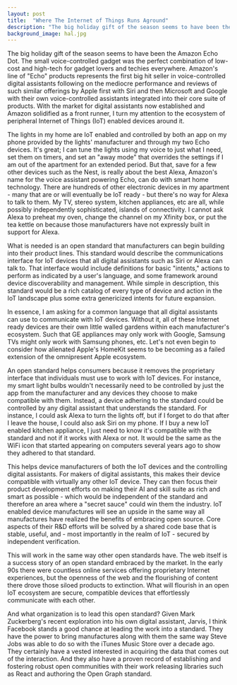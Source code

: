 ```yaml
---
layout: post
title:  "Where The Internet of Things Runs Aground"
description: "The big holiday gift of the season seems to have been the Amazon Echo Dot. The small voice-controlled gadget was the perfect combination of low-cost and high-tech for gadget lovers and techies everywhere."
background_image: hal.jpg
---
```


The big holiday gift of the season seems to have been the Amazon Echo Dot. The small voice-controlled gadget was the perfect combination of low-cost and high-tech for gadget lovers and techies everywhere. Amazon's line of "Echo" products represents the first big hit seller in voice-controlled digital assistants following on the mediocre performance and reviews of such similar offerings by Apple first with Siri and then Microsoft and Google with their own voice-controlled assistants integrated into their core suite of products. With the market for digital assistants now established and Amazon solidified as a front runner, I turn my attention to the ecosystem of peripheral Internet of Things (IoT) enabled devices around it.

The lights in my home are IoT enabled and controlled by both an app on my phone provided by the lights' manufacturer and through my two Echo devices. It's great; I can tune the lights using my voice to just what I need, set them on timers, and set an "away mode" that overrides the settings if I am out of the apartment for an extended period. But that, save for a few other devices such as the Nest, is really about the best Alexa, Amazon's name for the voice assistant powering Echo, can do with smart home technology. There are hundreds of other electronic devices in my apartment - many that are or will eventually be IoT ready - but there's no way for Alexa to talk to them. My TV, stereo system, kitchen appliances, etc are all, while possibly independently sophisticated, islands of connectivity. I cannot ask Alexa to preheat my oven, change the channel on my Xfinity box, or put the tea kettle on because those manufacturers have not expressly built in support for Alexa.

What is needed is an open standard that manufacturers can begin building into their product lines. This standard would describe the communications interface for IoT devices that all digital assistants such as Siri or Alexa can talk to. That interface would include definitions for basic "intents," actions to perform as indicated by a user's language, and some framework around device discoverability and management. While simple in description, this standard would be a rich catalog of every type of device and action in the IoT landscape plus some extra genericized intents for future expansion.

In essence, I am asking for a common language that all digital assistants can use to communicate with IoT devices. Without it, all of these Internet ready devices are their own little walled gardens within each manufacturer's ecosystem. Such that GE appliances may only work with Google, Samsung TVs might only work with Samsung phones, etc. Let's not even begin to consider how alienated Apple's HomeKit seems to be becoming as a failed extension of the omnipresent Apple ecosystem.

An open standard helps consumers because it removes the proprietary interface that individuals must use to work with IoT devices. For instance, my smart light bulbs wouldn't necessarily need to be controlled by just the app from the manufacturer and any devices they choose to make compatible with them. Instead, a device adhering to the standard could be controlled by any digital assistant that understands the standard. For instance, I could ask Alexa to turn the lights off, but if I forget to do that after I leave the house, I could also ask Siri on my phone. If I buy a new IoT enabled kitchen appliance, I just need to know it's compatible with the standard and not if it works with Alexa or not. It would be the same as the WiFi icon that started appearing on computers several years ago to show they adhered to that standard.

This helps device manufacturers of both the IoT devices and the controlling digital assistants. For makers of digital assistants, this makes their device compatible with virtually any other IoT device. They can then focus their product development efforts on making their AI and skill suite as rich and smart as possible - which would be independent of the standard and therefore an area where a "secret sauce" could win them the industry. IoT enabled device manufactures will see an upside in the same way all manufactures have realized the benefits of embracing open source. Core aspects of their R&D efforts will be solved by a shared code base that is stable, useful, and - most importantly in the realm of IoT - secured by independent verification.

This will work in the same way other open standards have. The web itself is a success story of an open standard embraced by the market. In the early 90s there were countless online services offering proprietary Internet experiences, but the openness of the web and the flourishing of content there drove those siloed products to extinction. What will flourish in an open IoT ecosystem are secure, compatible devices that effortlessly communicate with each other.

And what organization is to lead this open standard? Given Mark Zuckerberg's recent exploration into his own digital assistant, Jarvis, I think Facebook stands a good chance at leading the work into a standard. They have the power to bring manufactures along with them the same way Steve Jobs was able to do so with the iTunes Music Store over a decade ago. They certainly have a vested interested in acquiring the data that comes out of the interaction. And they also have a proven record of establishing and fostering robust open communities with their work releasing libraries such as React and authoring the Open Graph standard.

